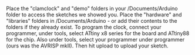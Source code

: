 Place the "clamclock" and "demo" folders in your /Documents/Arduino folder to access the sketches we showed you. Place the "hardware" and "libraries" folders in /Documents/Arduino - or add their contents to the folders if they already exist. To program the clock, connect your programmer, under tools, select ATtiny x8 series for the board and ATtiny88 for the chip. Also under tools, select your programmer under programmer (ours was the AVRISP mkII). Then hit upload to upload your sketch. 